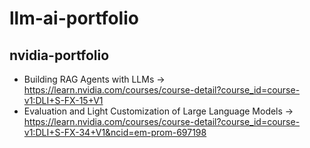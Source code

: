 # llm-ai-portfolio

## nvidia-portfolio
- Building RAG Agents with LLMs -> https://learn.nvidia.com/courses/course-detail?course_id=course-v1:DLI+S-FX-15+V1
- Evaluation and Light Customization of Large Language Models -> https://learn.nvidia.com/courses/course-detail?course_id=course-v1:DLI+S-FX-34+V1&ncid=em-prom-697198
